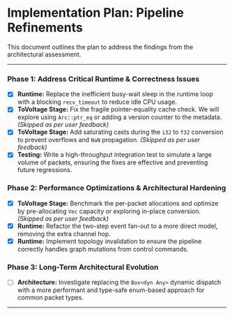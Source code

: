 # Implementation Plan: Pipeline Refinements

This document outlines the plan to address the findings from the architectural assessment.

---

### Phase 1: Address Critical Runtime & Correctness Issues

-   [x] **Runtime:** Replace the inefficient busy-wait sleep in the runtime loop with a blocking `recv_timeout` to reduce idle CPU usage.
-   [x] **ToVoltage Stage:** Fix the fragile pointer-equality cache check. We will explore using `Arc::ptr_eq` or adding a version counter to the metadata. *(Skipped as per user feedback)*
-   [x] **ToVoltage Stage:** Add saturating casts during the `i32` to `f32` conversion to prevent overflows and `NaN` propagation. *(Skipped as per user feedback)*
-   [x] **Testing:** Write a high-throughput integration test to simulate a large volume of packets, ensuring the fixes are effective and preventing future regressions.

### Phase 2: Performance Optimizations & Architectural Hardening

-   [x] **ToVoltage Stage:** Benchmark the per-packet allocations and optimize by pre-allocating `Vec` capacity or exploring in-place conversion. *(Skipped as per user feedback)*
-   [x] **Runtime:** Refactor the two-step event fan-out to a more direct model, removing the extra channel hop.
-   [x] **Runtime:** Implement topology invalidation to ensure the pipeline correctly handles graph mutations from control commands.

### Phase 3: Long-Term Architectural Evolution

-   [ ] **Architecture:** Investigate replacing the `Box<dyn Any>` dynamic dispatch with a more performant and type-safe enum-based approach for common packet types.

---
